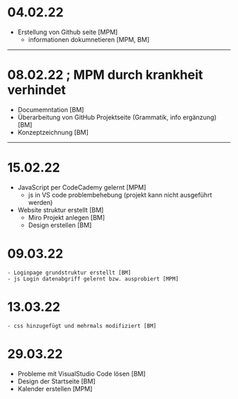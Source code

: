 # 04.02.22
- Erstellung von Github seite [MPM]
    - informationen dokumnetieren [MPM, BM]
---
# 08.02.22 ; MPM durch krankheit verhindet
- Documemntation [BM]
- Überarbeitung von GitHub Projektseite (Grammatik, info ergänzung) [BM]
- Konzeptzeichnung [BM]
---
# 15.02.22
- JavaScript per CodeCademy gelernt [MPM]
    - js in VS code problembehebung (projekt kann nicht ausgeführt werden)
- Website struktur erstellt [BM] 
    - Miro Projekt anlegen [BM]
    - Design erstellen  [BM]
# 09.03.22
    - Loginpage grundstruktur erstellt [BM]
    - js Login datenabgriff gelernt bzw. ausprobiert [MPM]
# 13.03.22
    - css hinzugefügt und mehrmals modifiziert [BM]
# 29.03.22
- Probleme mit VisualStudio Code lösen [BM]
- Design der Startseite [BM]
- Kalender erstellen [MPM]
